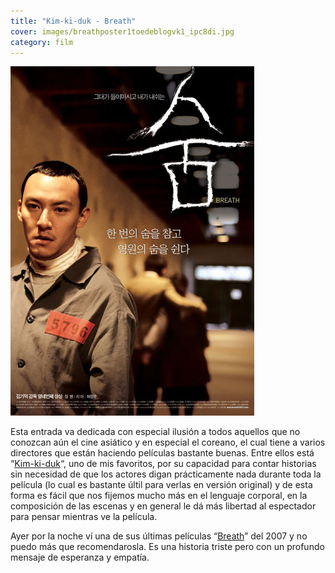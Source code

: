 ```yaml
---
title: "Kim-ki-duk - Breath"
cover: images/breathposter1toedeblogvk1_ipc8di.jpg
category: film
---
```


![Kim-ki-duk breath 2007](./images/breathposter1toedeblogvk1_ipc8di.jpg "breathposter1toedeblogvk1")

Esta entrada va dedicada con especial ilusión a todos aquellos que no conozcan aún el cine asiático y en especial el coreano, el cual tiene a varios directores que están haciendo películas bastante buenas. Entre ellos está “[Kim-ki-duk](http://es.wikipedia.org/wiki/Kim_Ki-duk)“, uno de mis favoritos, por su capacidad para contar historias sin necesidad de que los actores digan prácticamente nada durante toda la película (lo cual es bastante últil para verlas en versión original) y de esta forma es fácil que nos fijemos mucho más en el lenguaje corporal, en la composición de las escenas y en general le dá más libertad al espectador para pensar mientras ve la película.

Ayer por la noche ví una de sus últimas películas “[Breath](http://www.youtube.com/watch?v=-rW7AlCH1L4)” del 2007 y no puedo más que recomendarosla. Es una historia triste pero con un profundo mensaje de esperanza y empatía.
